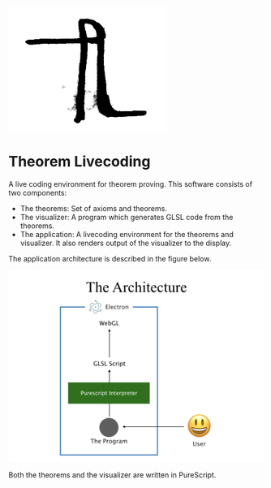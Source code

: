 <div style="test-align: center">
  <img src="tl.png">
</div>

# Theorem Livecoding

A live coding environment for theorem proving. This software consists of two components:

- The theorems: Set of axioms and theorems.
- The visualizer: A program which generates GLSL code from the theorems.
- The application: A livecoding environment for the theorems and visualizer. It also renders output of the visualizer to the display.

The application architecture is described in the figure below.

![](architecture.png)

Both the theorems and the visualizer are written in PureScript.